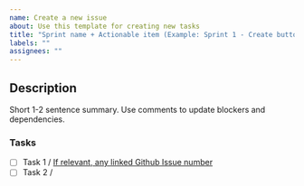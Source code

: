 ```yaml
---
name: Create a new issue
about: Use this template for creating new tasks
title: "Sprint name + Actionable item (Example: Sprint 1 - Create button)"
labels: ""
assignees: ""
---
```


## Description

Short 1-2 sentence summary. Use comments to update blockers and dependencies.

### Tasks

- [ ] Task 1 / [If relevant, any linked Github Issue number](https://link)
- [ ] Task 2 /

